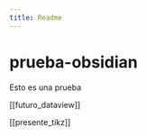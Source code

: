 ```yaml
---
title: Readme
---
```

# prueba-obsidian

Esto es una prueba

[[futuro_dataview]]

[[presente_tikz]]
